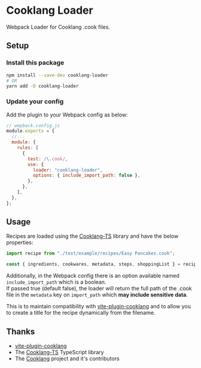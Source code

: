 # Cooklang Loader

Webpack Loader for Cooklang .cook files.

## Setup

### Install this package

```bash
npm install --save-dev cooklang-loader
# OR
yarn add -D cooklang-loader
```

### Update your config

Add the plugin to your Webpack config as below:

```js
// wepback.config.js
module.exports = {
  //...
  module: {
    rules: [
      {
        test: /\.cook/,
        use: {
          loader: "cooklang-loader",
          options: { include_import_path: false },
        },
      },
    ],
  },
};
```

## Usage

Recipes are loaded using the [Cooklang-TS](https://github.com/cooklang/cooklang-ts) library and have the below properties:

```js
import recipe from "./test/example/recipes/Easy Pancakes.cook";

const { ingredients, cookwares, metadata, steps, shoppingList } = recipe;
```

Additionally, in the Webpack config there is an option available named `include_import_path` which is a boolean.  
If passed true (default false), the loader will return the full path of the .cook file in the `metadata` key on `import_path` which **may include sensitive data**.

This is to maintain compatibility with [vite-plugin-cooklang](https://github.com/kauhat/vite-plugin-cooklang) and to allow you to create a title for the recipe dynamically from the filename.

## Thanks

- [vite-plugin-cooklang](https://github.com/kauhat/vite-plugin-cooklang)
- The [Cooklang-TS](https://github.com/cooklang/cooklang-ts) TypeScript library
- The [Cooklang](https://github.com/cooklang) project and it's contributors
